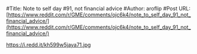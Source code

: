 #Title: Note to self day #91, not financial advice
#Author: aroflip
#Post URL: [https://www.reddit.com/r/GME/comments/ojc6k4/note_to_self_day_91_not_financial_advice/](https://www.reddit.com/r/GME/comments/ojc6k4/note_to_self_day_91_not_financial_advice/)


https://i.redd.it/kh599w5jaya71.jpg